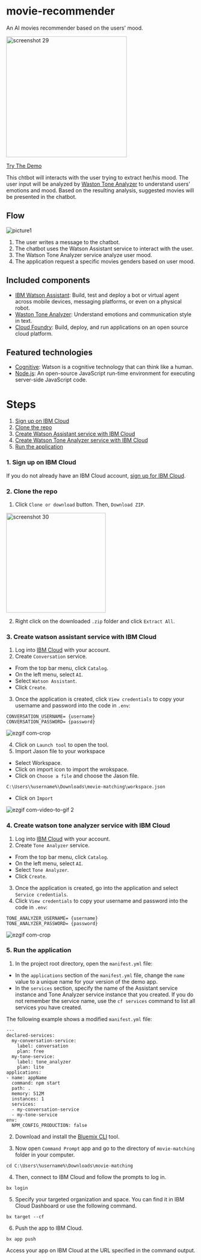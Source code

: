 # movie-recommender
An AI movies recommender based on the users' mood.

<img width="320" alt="screenshot 29" src="https://user-images.githubusercontent.com/42312407/45672583-344c3000-bb31-11e8-9845-a9d8e2bb0c2d.png">

[Try The Demo](https://techfatenproject.mybluemix.net/)


This chtbot will interacts with the user trying to extract her/his mood. The user input will be analyzed by [Waston Tone Analyzer](https://console.bluemix.net/docs/services/tone-analyzer/index.html#about) to understand users’ emotions and mood. Based on the resulting analysis, suggested movies will be presented in the chatbot.


## Flow

![picture1](https://user-images.githubusercontent.com/42312407/45677192-454e6e80-bb3c-11e8-955d-77c9280cce2a.png)

1. The user writes a message to the chatbot.
2. The chatbot uses the Watson Assistant service to interact with the user. 
3. The Watson Tone Analyzer service analyze user mood.
4. The application request a specific movies genders based on user mood. 


## Included components

* [IBM Watson Assistant](https://www.ibm.com/watson/developercloud/conversation.html): Build, test and deploy a bot or virtual agent across mobile devices, messaging platforms, or even on a physical robot.
* [Waston Tone Analyzer](https://console.bluemix.net/docs/services/tone-analyzer/index.html#about): Understand emotions and communication style in text.
* [Cloud Foundry](http://cloudfoundry.org/): Build, deploy, and run applications on an open source cloud platform.

## Featured technologies

* [Cognitive](https://developer.ibm.com/watson/): Watson is a cognitive technology that can think like a human.
* [Node.js](https://nodejs.org/): An open-source JavaScript run-time environment for executing server-side JavaScript code.

# Steps

1. [Sign up on IBM Cloud](#1-sign-up-on-ibm-cloud)
2. [Clone the repo](#2-clone-the-repo)
3. [Create Watson Assistant service with IBM Cloud](#3-create-watson-assistant-service-with-ibm-cloud)
4. [Create Watson Tone Analyzer service with IBM Cloud](#4-create-watson-tone-analyzer-service-with-ibm-cloud)
5. [Run the application](#5-run-the-application)

### 1. Sign up on IBM Cloud

If you do not already have an IBM Cloud account, [sign up for IBM Cloud](https://ibm.biz/clouddayalfaisal).

### 2. Clone the repo

1. Click `Clone or download` button. Then, `Download ZIP`.

<img width="264" alt="screenshot 30" src="https://user-images.githubusercontent.com/42312407/45756057-9a67ae80-bc28-11e8-8e4b-7b3fe54434f3.png">

2. Right click on the downloaded `.zip` folder and click `Extract All`.

### 3. Create watson assistant service with IBM Cloud

1. Log into [IBM Cloud](http://bluemix.net/) with your account.
2. Create `Conversation` service.
  - From the top bar menu, click `Catalog`.
  - On the left menu, select `AI`.
  - Select `Watson Assistant`.
  - Click `Create`.
3. Once the application is created, click `View credentials` to copy your username and password into the code in `.env`:

```
CONVERSATION_USERNAME= {username}
CONVERSATION_PASSWORD= {password}
```
![ezgif com-crop](https://user-images.githubusercontent.com/42312407/45741801-3087de80-bc01-11e8-8e22-fe1542972709.gif)


4. Click on `Launch tool` to open the tool.
5. Import Jason file to your workspace
- Select Workspace.
- Click on import icon to import the wrokspace.
- Click on `Choose a file` and choose the Jason file.
    
```
C:\Users\%username%\Downloads\movie-matching\workspace.json
```


- Click on `Import`



![ezgif com-video-to-gif 2](https://user-images.githubusercontent.com/37486654/45158475-cdec1700-b1ec-11e8-8e07-1f0bed598265.gif)


### 4. Create watson tone analyzer service with IBM Cloud

1. Log into [IBM Cloud](http://bluemix.net/) with your account.
2. Create `Tone Analyzer` service.
  - From the top bar menu, click `Catalog`.
  - On the left menu, select `AI`.
  - Select `Tone Analyzer`.
  - Click `Create`.
3. Once the application is created, go into the application and select `Service credentials`.
4. Click `View credentials` to copy your username and password into the code in `.env`:

```
TONE_ANALYZER_USERNAME= {username}
TONE_ANALYZER_PASSWORD= {password}
```

![ezgif com-crop](https://user-images.githubusercontent.com/42312407/45741801-3087de80-bc01-11e8-8e22-fe1542972709.gif)

### 5. Run the application
 
1. In the project root directory, open the `manifest.yml` file:

  * In the `applications` section of the `manifest.yml` file, change the `name` value to a unique name for your version of the demo app.
  * In the `services` section, specify the name of the Assistant service instance and Tone Analyzer service instance that you created. If you do not remember the service name, use the `cf services` command to list all services you have created.

  The following example shows a modified `manifest.yml` file:

  ```
---
declared-services:
    my-conversation-service:
      label: conversation
      plan: free
    my-tone-service:
      label: tone_analyzer
      plan: lite
applications:
- name: appName
    command: npm start
    path: .
    memory: 512M
    instances: 1
    services:
    - my-conversation-service
    - my-tone-service
  env:
    NPM_CONFIG_PRODUCTION: false
  ```


2. Download and install the [Bluemix CLI](https://console.bluemix.net/docs/cli/reference/bluemix_cli/get_started.html#getting-started) tool.

3. Now open `Command Prompt` app and go to the directory of `movie-matching` folder in your computer.

```
cd C:\Users\%username%\Downloads\movie-matching
```

4. Then, connect to IBM Cloud and follow the prompts to log in.

  ```
  bx login
  ```
5. Specify your targeted organization and space. You can find it in IBM Cloud Dashboard or use the following command.

 ```
 bx target --cf
 ```

6. Push the app to IBM Cloud.

  ```
  bx app push
  ```
  Access your app on IBM Cloud at the URL specified in the command output.
  
  




